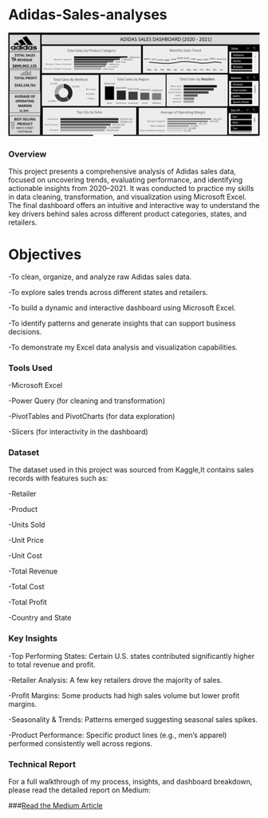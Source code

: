 # Adidas-Sales-analyses
![Dashboard](https://github.com/AlleonJade/Adidas-Sales-analyses/blob/main/Dashboard.png)

### Overview


This project presents a comprehensive analysis of Adidas sales data, focused on uncovering trends, evaluating performance, and identifying actionable insights from 2020–2021. It was conducted to practice my skills in data cleaning, transformation, and visualization using Microsoft Excel. The final dashboard offers an intuitive and interactive way to understand the key drivers behind sales across different product categories, states, and retailers.

 # Objectives
 

-To clean, organize, and analyze raw Adidas sales data.

-To explore sales trends across different states and retailers.

-To build a dynamic and interactive dashboard using Microsoft Excel.

-To identify patterns and generate insights that can support business decisions.

-To demonstrate my Excel data analysis and visualization capabilities.

### Tools Used


-Microsoft Excel

-Power Query (for cleaning and transformation)

-PivotTables and PivotCharts (for data exploration)

-Slicers (for interactivity in the dashboard)


### Dataset

The dataset used in this project was sourced from Kaggle,It contains sales records with features such as:

-Retailer

-Product

-Units Sold

-Unit Price

-Unit Cost

-Total Revenue

-Total Cost

-Total Profit

-Country and State


### Key Insights

-Top Performing States: Certain U.S. states contributed significantly higher to total revenue and profit.

-Retailer Analysis: A few key retailers drove the majority of sales.

-Profit Margins: Some products had high sales volume but lower profit margins.

-Seasonality & Trends: Patterns emerged suggesting seasonal sales spikes.

-Product Performance: Specific product lines (e.g., men’s apparel) performed consistently well across regions.


### Technical Report

For a full walkthrough of my process, insights, and dashboard breakdown, please read the detailed report on Medium:

###[Read the Medium Article](https://medium.com/@Jade.beta/my-adidas-sales-analysis-2020-2021-9826572bf5ea)

